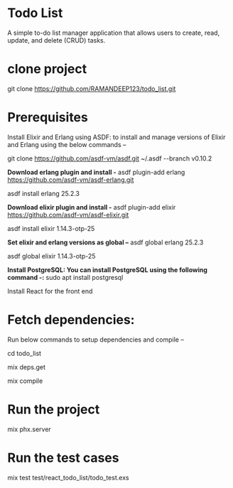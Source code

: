 # Todo List
A simple to-do list manager application that allows users to create, read, update,
and delete (CRUD) tasks.

# clone project
git clone https://github.com/RAMANDEEP123/todo_list.git

# Prerequisites
Install Elixir and Erlang using ASDF: to install and manage versions of Elixir and Erlang using the below commands –

git clone https://github.com/asdf-vm/asdf.git ~/.asdf --branch v0.10.2

**Download erlang plugin and install -**
asdf plugin-add erlang https://github.com/asdf-vm/asdf-erlang.git

asdf install erlang 25.2.3

**Download elixir plugin and install -**
asdf plugin-add elixir https://github.com/asdf-vm/asdf-elixir.git

asdf install elixir 1.14.3-otp-25

**Set elixir and erlang versions as global –**
asdf global erlang 25.2.3

asdf global elixir 1.14.3-otp-25 

**Install PostgreSQL: You can install PostgreSQL using the following command -:**
sudo apt install postgresql

Install React for the front end

# Fetch dependencies:

Run below commands to setup dependencies and compile –

cd todo_list

mix deps.get

mix compile

# Run the project

mix phx.server

# Run the test cases

mix test test/react_todo_list/todo_test.exs
